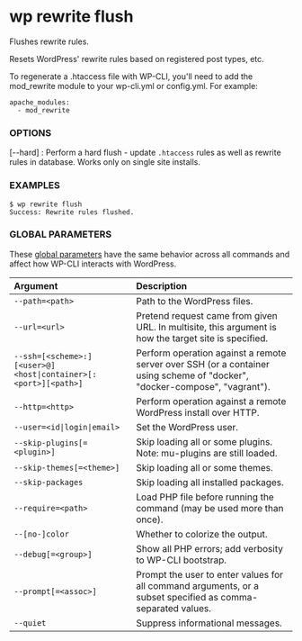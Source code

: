 # wp rewrite flush

Flushes rewrite rules.

Resets WordPress' rewrite rules based on registered post types, etc.

To regenerate a .htaccess file with WP-CLI, you'll need to add the mod_rewrite module to your wp-cli.yml or config.yml. For example:

```
apache_modules:
  - mod_rewrite
```

### OPTIONS

[\--hard]
: Perform a hard flush - update `.htaccess` rules as well as rewrite rules in database. Works only on single site installs.

### EXAMPLES

    $ wp rewrite flush
    Success: Rewrite rules flushed.

### GLOBAL PARAMETERS

These [global parameters](https://make.wordpress.org/cli/handbook/config/) have the same behavior across all commands and affect how WP-CLI interacts with WordPress.

| **Argument**    | **Description**              |
|:----------------|:-----------------------------|
| `--path=<path>` | Path to the WordPress files. |
| `--url=<url>` | Pretend request came from given URL. In multisite, this argument is how the target site is specified. |
| `--ssh=[<scheme>:][<user>@]<host\|container>[:<port>][<path>]` | Perform operation against a remote server over SSH (or a container using scheme of "docker", "docker-compose", "vagrant"). |
| `--http=<http>` | Perform operation against a remote WordPress install over HTTP. |
| `--user=<id\|login\|email>` | Set the WordPress user. |
| `--skip-plugins[=<plugin>]` | Skip loading all or some plugins. Note: mu-plugins are still loaded. |
| `--skip-themes[=<theme>]` | Skip loading all or some themes. |
| `--skip-packages` | Skip loading all installed packages. |
| `--require=<path>` | Load PHP file before running the command (may be used more than once). |
| `--[no-]color` | Whether to colorize the output. |
| `--debug[=<group>]` | Show all PHP errors; add verbosity to WP-CLI bootstrap. |
| `--prompt[=<assoc>]` | Prompt the user to enter values for all command arguments, or a subset specified as comma-separated values. |
| `--quiet` | Suppress informational messages. |
